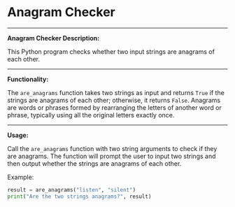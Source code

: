 # Anagram Checker

---------------------------------------------------
**Anagram Checker Description:**

This Python program checks whether two input strings are anagrams of each other.

---------------------------------------------------
**Functionality:**

The `are_anagrams` function takes two strings as input and returns `True` if the strings are anagrams of each other; otherwise, it returns `False`. Anagrams are words or phrases formed by rearranging the letters of another word or phrase, typically using all the original letters exactly once.

---------------------------------------------------
**Usage:**

Call the `are_anagrams` function with two string arguments to check if they are anagrams. The function will prompt the user to input two strings and then output whether the strings are anagrams of each other.

Example:
```python
result = are_anagrams("listen", "silent")
print("Are the two strings anagrams?", result)
